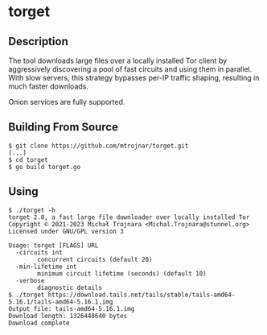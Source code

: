 # torget

## Description

The tool downloads large files over a locally installed Tor client by
aggressively discovering a pool of fast circuits and using them in parallel.
With slow servers, this strategy bypasses per-IP traffic shaping, resulting in
much faster downloads.

Onion services are fully supported.

## Building From Source

    $ git clone https://github.com/mtrojnar/torget.git
    [...]
    $ cd torget
    $ go build torget.go

## Using

    $ ./torget -h
    torget 2.0, a fast large file downloader over locally installed Tor
    Copyright © 2021-2023 Michał Trojnara <Michal.Trojnara@stunnel.org>
    Licensed under GNU/GPL version 3

    Usage: torget [FLAGS] URL
      -circuits int
            concurrent circuits (default 20)
      -min-lifetime int
            minimum circuit lifetime (seconds) (default 10)
      -verbose
            diagnostic details
    $ ./torget https://download.tails.net/tails/stable/tails-amd64-5.16.1/tails-amd64-5.16.1.img
    Output file: tails-amd64-5.16.1.img
    Download length: 1326448640 bytes
    Download complete
